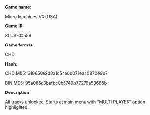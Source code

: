**Game name:**

Micro Machines V3 (USA)

**Game ID:**

SLUS-00559

**Game format:**

CHD

**Hash:**

CHD MD5: 610650e2d8a1c54e6b071ea40870e9b7

BIN MD5: 95a085d3bafbc0b6749b77276a53685b

**Description:**

All tracks unlocked. Starts at main menu with "MULTI PLAYER" option highlighted.